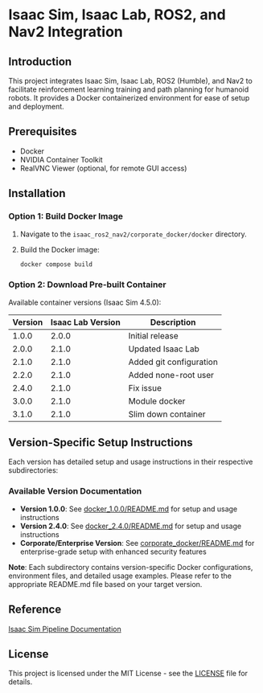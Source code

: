 # Isaac Sim, Isaac Lab, ROS2, and Nav2 Integration

## Introduction

This project integrates Isaac Sim, Isaac Lab, ROS2 (Humble), and Nav2 to facilitate reinforcement learning training and path planning for humanoid robots. It provides a Docker containerized environment for ease of setup and deployment.

## Prerequisites

*   Docker
*   NVIDIA Container Toolkit
*   RealVNC Viewer (optional, for remote GUI access)

## Installation

### Option 1: Build Docker Image

1.  Navigate to the `isaac_ros2_nav2/corporate_docker/docker` directory.
2.  Build the Docker image:

    ```bash
    docker compose build
    ```

### Option 2: Download Pre-built Container

Available container versions (Isaac Sim 4.5.0):

| Version | Isaac Lab Version | Description |
|---------|-------------------|-------------|
| 1.0.0   | 2.0.0            | Initial release |
| 2.0.0   | 2.1.0            | Updated Isaac Lab |
| 2.1.0   | 2.1.0            | Added git configuration |
| 2.2.0   | 2.1.0            | Added none-root user |
| 2.4.0   | 2.1.0            | Fix issue |
| 3.0.0   | 2.1.0            | Module docker |
| 3.1.0   | 2.1.0            | Slim down container |

## Version-Specific Setup Instructions

Each version has detailed setup and usage instructions in their respective subdirectories:

### Available Version Documentation

- **Version 1.0.0**: See [docker_1.0.0/README.md](docker_1.0.0/README.md) for setup and usage instructions
- **Version 2.4.0**: See [docker_2.4.0/README.md](docker_2.4.0/README.md) for setup and usage instructions  
- **Corporate/Enterprise Version**: See [corporate_docker/README.md](corporate_docker/README.md) for enterprise-grade setup with enhanced security features


**Note**: Each subdirectory contains version-specific Docker configurations, environment files, and detailed usage examples. Please refer to the appropriate README.md file based on your target version.




## Reference
[Isaac Sim Pipeline Documentation](https://hackmd.io/jbBMe9ykQ5-ySglpPR_OZg)


## License

This project is licensed under the MIT License - see the [LICENSE](LICENSE) file for details.



